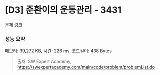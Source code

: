 # [D3] 준환이의 운동관리 - 3431 

[문제 링크](https://swexpertacademy.com/main/code/problem/problemDetail.do?contestProbId=AWE_ZXcqAAMDFAV2) 

### 성능 요약

메모리: 39,272 KB, 시간: 226 ms, 코드길이: 438 Bytes



> 출처: SW Expert Academy, https://swexpertacademy.com/main/code/problem/problemList.do